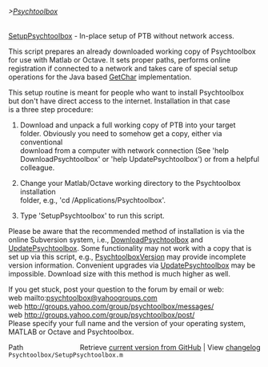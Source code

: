 ###### >[Psychtoolbox](Psychtoolbox)

[SetupPsychtoolbox](SetupPsychtoolbox) - In-place setup of PTB without network access.  
  
This script prepares an already downloaded working copy of Psychtoolbox  
for use with Matlab or Octave. It sets proper paths, performs online  
registration if connected to a network and takes care of special setup  
operations for the Java based [GetChar](GetChar) implementation.  
  
This setup routine is meant for people who want to install Psychtoolbox  
but don't have direct access to the internet. Installation in that case  
is a three step procedure:  
  
1. Download and unpack a full working copy of PTB into your target  
folder. Obviously you need to somehow get a copy, either via conventional  
download from a computer with network connection (See 'help  
DownloadPsychtoolbox' or 'help UpdatePsychtoolbox') or from a helpful  
colleague.  
  
2. Change your Matlab/Octave working directory to the Psychtoolbox installation  
folder, e.g., 'cd /Applications/Psychtoolbox'.  
  
3. Type 'SetupPsychtoolbox' to run this script.  
  
Please be aware that the recommended method of installation is via the  
online Subversion system, i.e., [DownloadPsychtoolbox](DownloadPsychtoolbox) and  
[UpdatePsychtoolbox](UpdatePsychtoolbox). Some functionality may not work with a copy that is  
set up via this script, e.g., [PsychtoolboxVersion](PsychtoolboxVersion) may provide incomplete  
version information. Convenient upgrades via [UpdatePsychtoolbox](UpdatePsychtoolbox) may be  
impossible. Download size with this method is much higher as well.  
  
If you get stuck, post your question to the forum by email or web:  
web mailto:psychtoolbox@yahoogroups.com  
web http://groups.yahoo.com/group/psychtoolbox/messages/  
web http://groups.yahoo.com/group/psychtoolbox/post/  
Please specify your full name and the version of your operating system,  
MATLAB or Octave and Psychtoolbox.  
  




<div class="code_header" style="text-align:right;">
  <span style="float:left;">Path&nbsp;&nbsp;</span> <span class="counter">Retrieve <a href=
  "https://raw.github.com/Psychtoolbox-3/Psychtoolbox-3/beta/Psychtoolbox/SetupPsychtoolbox.m">current version from GitHub</a> | View <a href=
  "https://github.com/Psychtoolbox-3/Psychtoolbox-3/commits/beta/Psychtoolbox/SetupPsychtoolbox.m">changelog</a></span>
</div>
<div class="code">
  <code>Psychtoolbox/SetupPsychtoolbox.m</code>
</div>

